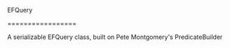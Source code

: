 EFQuery

=================



A serializable EFQuery class, built on Pete Montgomery's PredicateBuilder

